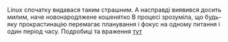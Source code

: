 Linux спочатку видавася таким страшним. 
А насправді виявився досить милим, наче новонародлжене кошенятко 
В процесі зрозуміла, що будь-яку прокрастинацію перемагає планування і фокус на одному питання і один період часу.
Подробиці та враження [тут](/Linux%20CLI%20and%20HTTP/my_mynd_about_it_2.md)